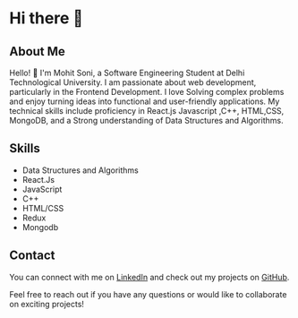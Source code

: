# Hi there 👋
## About Me

Hello! 👋 I'm Mohit Soni, a Software Engineering Student at Delhi Technological University. I am passionate about web development, particularly in the Frontend  Development. I love Solving complex problems and enjoy turning ideas into functional and user-friendly applications. My technical skills include proficiency in React.js Javascript ,C++, HTML,CSS, MongoDB, and a Strong understanding of Data Structures and Algorithms. 

## Skills

- Data Structures and Algorithms
- React.Js
- JavaScript
- C++
- HTML/CSS
- Redux
- Mongodb

## Contact

You can connect with me on [LinkedIn](https://www.linkedin.com/in/your-profile-url/) and check out my projects on [GitHub](https://github.com/your-username).

Feel free to reach out if you have any questions or would like to collaborate on exciting projects!


<!--
**Mohit-100niii/Mohit-100niii** is a ✨ _special_ ✨ repository because its `README.md` (this file) appears on your GitHub profile.

Here are some ideas to get you started:

- 🔭 I’m currently working on ...
- 🌱 I’m currently learning ...
- 👯 I’m looking to collaborate on ...
- 🤔 I’m looking for help with ...
- 💬 Ask me about ...
- 📫 How to reach me: ...
- 😄 Pronouns: ...
- ⚡ Fun fact: ...
-->
